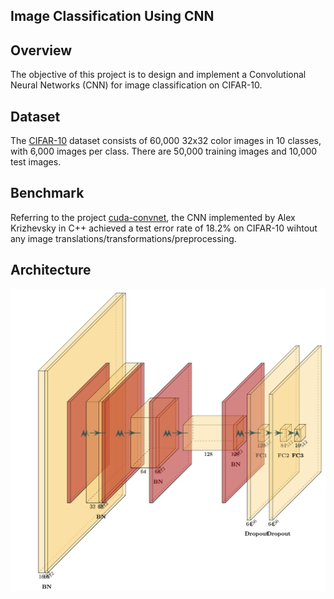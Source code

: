 Image Classification Using CNN
--------------------------

## Overview
The objective of this project is to design and implement a Convolutional Neural Networks (CNN) for image classification on CIFAR-10. 

## Dataset
The [CIFAR-10](https://www.cs.toronto.edu/~kriz/cifar.html) dataset consists of 60,000 32x32 color images in 10 classes, with 6,000 images per class. There are 50,000 training images and 10,000 test images. 

## Benchmark
Referring to the project [cuda-convnet](https://code.google.com/archive/p/cuda-convnet/), the CNN implemented by Alex Krizhevsky in C++ achieved a test error rate of 18.2% on CIFAR-10 wihtout any image translations/transformations/preprocessing. 


## Architecture
![CNN Architecture](./figures/architecture.png)
